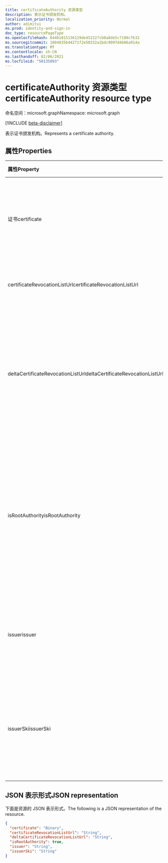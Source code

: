 ```yaml
---
title: certificateAuthority 资源类型
description: 表示证书颁发机构。
localization_priority: Normal
author: adimitui
ms.prod: identity-and-sign-in
doc_type: resourcePageType
ms.openlocfilehash: 64461015136129de452227cb0a8de5c7180cfb32
ms.sourcegitcommit: 1004835b44271f2e50332a1bdc9097d4b06a914a
ms.translationtype: MT
ms.contentlocale: zh-CN
ms.lasthandoff: 02/06/2021
ms.locfileid: "50135093"
---
```

# <a name="certificateauthority-resource-type"></a><span data-ttu-id="eaef4-103">certificateAuthority 资源类型</span><span class="sxs-lookup"><span data-stu-id="eaef4-103">certificateAuthority resource type</span></span>

<span data-ttu-id="eaef4-104">命名空间：microsoft.graph</span><span class="sxs-lookup"><span data-stu-id="eaef4-104">Namespace: microsoft.graph</span></span>

[!INCLUDE [beta-disclaimer](../../includes/beta-disclaimer.md)]

<span data-ttu-id="eaef4-105">表示证书颁发机构。</span><span class="sxs-lookup"><span data-stu-id="eaef4-105">Represents a certificate authority.</span></span>

## <a name="properties"></a><span data-ttu-id="eaef4-106">属性</span><span class="sxs-lookup"><span data-stu-id="eaef4-106">Properties</span></span>

| <span data-ttu-id="eaef4-107">属性</span><span class="sxs-lookup"><span data-stu-id="eaef4-107">Property</span></span>     | <span data-ttu-id="eaef4-108">类型</span><span class="sxs-lookup"><span data-stu-id="eaef4-108">Type</span></span>        | <span data-ttu-id="eaef4-109">说明</span><span class="sxs-lookup"><span data-stu-id="eaef4-109">Description</span></span> |
|:-------------|:------------|:------------|
|<span data-ttu-id="eaef4-110">证书</span><span class="sxs-lookup"><span data-stu-id="eaef4-110">certificate</span></span>|<span data-ttu-id="eaef4-111">Binary</span><span class="sxs-lookup"><span data-stu-id="eaef4-111">Binary</span></span>|<span data-ttu-id="eaef4-112">必填。</span><span class="sxs-lookup"><span data-stu-id="eaef4-112">Required.</span></span> <span data-ttu-id="eaef4-113">base64 编码字符串，表示公共证书。</span><span class="sxs-lookup"><span data-stu-id="eaef4-113">The base64 encoded string representing the public certificate.</span></span>|
|<span data-ttu-id="eaef4-114">certificateRevocationListUrl</span><span class="sxs-lookup"><span data-stu-id="eaef4-114">certificateRevocationListUrl</span></span>|<span data-ttu-id="eaef4-115">字符串</span><span class="sxs-lookup"><span data-stu-id="eaef4-115">String</span></span>|<span data-ttu-id="eaef4-116">证书吊销列表的 URL。</span><span class="sxs-lookup"><span data-stu-id="eaef4-116">The URL of the certificate revocation list.</span></span>|
|<span data-ttu-id="eaef4-117">deltaCertificateRevocationListUrl</span><span class="sxs-lookup"><span data-stu-id="eaef4-117">deltaCertificateRevocationListUrl</span></span>|<span data-ttu-id="eaef4-118">字符串</span><span class="sxs-lookup"><span data-stu-id="eaef4-118">String</span></span>|<span data-ttu-id="eaef4-119">该 URL 包含自上次创建完整证书撤销列表以来所有吊销的证书的列表。</span><span class="sxs-lookup"><span data-stu-id="eaef4-119">The URL contains the list of all revoked certificates since the last time a full certificate revocaton list was created.</span></span>|
|<span data-ttu-id="eaef4-120">isRootAuthority</span><span class="sxs-lookup"><span data-stu-id="eaef4-120">isRootAuthority</span></span>|<span data-ttu-id="eaef4-121">Boolean</span><span class="sxs-lookup"><span data-stu-id="eaef4-121">Boolean</span></span>|<span data-ttu-id="eaef4-122">必填。</span><span class="sxs-lookup"><span data-stu-id="eaef4-122">Required.</span></span> <span data-ttu-id="eaef4-123">如果受信任证书是根证书颁发机构，则其为 **true;** 如果受信任证书是中间证书颁发机构，则其为 false。</span><span class="sxs-lookup"><span data-stu-id="eaef4-123">**true** if the trusted certificate is a root authority, **false** if the trusted certificate is an intermediate authority.</span></span>|
|<span data-ttu-id="eaef4-124">issuer</span><span class="sxs-lookup"><span data-stu-id="eaef4-124">issuer</span></span>|<span data-ttu-id="eaef4-125">字符串</span><span class="sxs-lookup"><span data-stu-id="eaef4-125">String</span></span>|<span data-ttu-id="eaef4-126">根据证书值计算得出的证书 **颁发** 者。</span><span class="sxs-lookup"><span data-stu-id="eaef4-126">The issuer of the certificate, calculated from the **certificate** value.</span></span> <span data-ttu-id="eaef4-127">只读。</span><span class="sxs-lookup"><span data-stu-id="eaef4-127">Read-only.</span></span> |
|<span data-ttu-id="eaef4-128">issuerSki</span><span class="sxs-lookup"><span data-stu-id="eaef4-128">issuerSki</span></span>|<span data-ttu-id="eaef4-129">字符串</span><span class="sxs-lookup"><span data-stu-id="eaef4-129">String</span></span>|<span data-ttu-id="eaef4-130">证书的主题密钥标识符，根据证书值 **计算** 。</span><span class="sxs-lookup"><span data-stu-id="eaef4-130">The subject key identifier of the certificate, calculated from the **certificate** value.</span></span> <span data-ttu-id="eaef4-131">只读。</span><span class="sxs-lookup"><span data-stu-id="eaef4-131">Read-only.</span></span>|

## <a name="json-representation"></a><span data-ttu-id="eaef4-132">JSON 表示形式</span><span class="sxs-lookup"><span data-stu-id="eaef4-132">JSON representation</span></span>

<span data-ttu-id="eaef4-133">下面是资源的 JSON 表示形式。</span><span class="sxs-lookup"><span data-stu-id="eaef4-133">The following is a JSON representation of the resource.</span></span>

<!-- {
  "blockType": "resource",
  "optionalProperties": [

  ],
  "@odata.type": "microsoft.graph.certificateAuthority",
  "baseType": null
}-->

```json
{
  "certificate": "Binary",
  "certificateRevocationListUrl": "String",
  "deltaCertificateRevocationListUrl": "String",
  "isRootAuthority": true,
  "issuer": "String",
  "issuerSki": "String"
}
```

<!-- uuid: 16cd6b66-4b1a-43a1-adaf-3a886856ed98
2019-02-04 14:57:30 UTC -->
<!-- {
  "type": "#page.annotation",
  "description": "certificateAuthority resource",
  "keywords": "",
  "section": "documentation",
  "tocPath": ""
}-->

